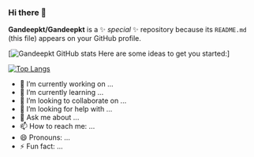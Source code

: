 ### Hi there 👋


**Gandeepkt/Gandeepkt** is a ✨ _special_ ✨ repository because its `README.md` (this file) appears on your GitHub profile.

[![Gandeepkt GitHub stats](https://github-readme-stats.vercel.app/api?username=Gandeepkt&show_icons=true&theme=radical)
Here are some ideas to get you started:]

[![Top Langs](https://github-readme-stats.vercel.app/api/top-langs/?username=Gandeepkt&show_icons=true&theme=radical)](https://github.com/chaiyapatoam/github-readme-stats)

- 🔭 I’m currently working on ...
- 🌱 I’m currently learning ...
- 👯 I’m looking to collaborate on ...
- 🤔 I’m looking for help with ...
- 💬 Ask me about ...
- 📫 How to reach me: ...
- 😄 Pronouns: ...
- ⚡ Fun fact: ...


